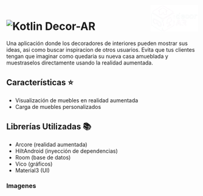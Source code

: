 <a style="background-color: #2c2c2c;">
    <img src="app/src/main/res/drawable/logo.png" alt="Logo" title="Logo" align="right" height="70" />
</a>

# ![Kotlin](https://img.shields.io/badge/Kotlin-7F52FF?style=for-the-badge&logo=Kotlin&logoColor=white) Decor-AR

Una aplicación donde los decoradores de interiores pueden mostrar sus ideas, asi como buscar inspiracion de otros usuarios. Evita que tus clientes tengan que imaginar como quedaria su nueva casa amueblada y muestraselos directamente usando la realidad aumentada.

## Características ⭐
- Visualización de muebles en realidad aumentada
- Carga de muebles personalizados

## Librerías Utilizadas 📚
- Arcore (realidad aumentada)
- HiltAndroid (inyección de dependencias)
- Room (base de datos)
- Vico (gráficos)
- Material3 (UI)

### Imagenes
